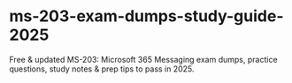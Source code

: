 # ms-203-exam-dumps-study-guide-2025
Free &amp; updated MS-203: Microsoft 365 Messaging exam dumps, practice questions, study notes &amp; prep tips to pass in 2025.
